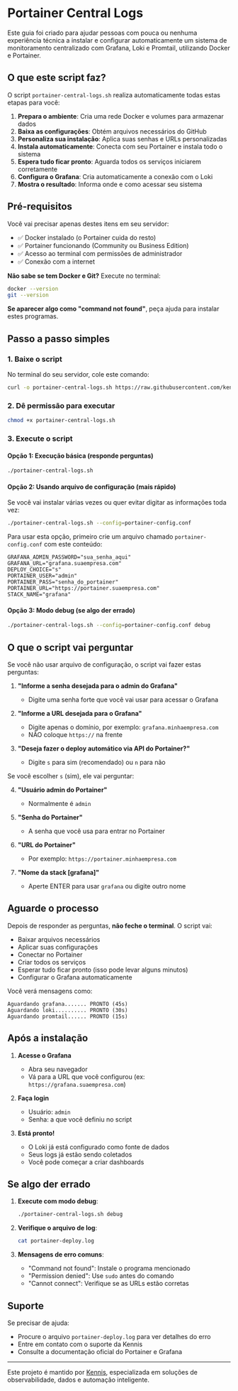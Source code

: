 # Portainer Central Logs

Este guia foi criado para ajudar pessoas com pouca ou nenhuma experiência técnica a instalar e configurar automaticamente um sistema de monitoramento centralizado com Grafana, Loki e Promtail, utilizando Docker e Portainer.

## O que este script faz?

O script `portainer-central-logs.sh` realiza automaticamente todas estas etapas para você:

1. **Prepara o ambiente**: Cria uma rede Docker e volumes para armazenar dados
2. **Baixa as configurações**: Obtém arquivos necessários do GitHub
3. **Personaliza sua instalação**: Aplica suas senhas e URLs personalizadas
4. **Instala automaticamente**: Conecta com seu Portainer e instala todo o sistema
5. **Espera tudo ficar pronto**: Aguarda todos os serviços iniciarem corretamente
6. **Configura o Grafana**: Cria automaticamente a conexão com o Loki
7. **Mostra o resultado**: Informa onde e como acessar seu sistema

## Pré-requisitos

Você vai precisar apenas destes itens em seu servidor:

- ✅ Docker instalado (o Portainer cuida do resto)
- ✅ Portainer funcionando (Community ou Business Edition)
- ✅ Acesso ao terminal com permissões de administrador
- ✅ Conexão com a internet

**Não sabe se tem Docker e Git?** Execute no terminal:
```bash
docker --version
git --version
```

**Se aparecer algo como "command not found"**, peça ajuda para instalar estes programas.

## Passo a passo simples

### 1. Baixe o script

No terminal do seu servidor, cole este comando:
```bash
curl -o portainer-central-logs.sh https://raw.githubusercontent.com/kennis-ai/portainer-central-logs/main/portainer-central-logs.sh
```

### 2. Dê permissão para executar

```bash
chmod +x portainer-central-logs.sh
```

### 3. Execute o script

#### Opção 1: Execução básica (responde perguntas)
```bash
./portainer-central-logs.sh
```

#### Opção 2: Usando arquivo de configuração (mais rápido)
Se você vai instalar várias vezes ou quer evitar digitar as informações toda vez:

```bash
./portainer-central-logs.sh --config=portainer-config.conf
```

Para usar esta opção, primeiro crie um arquivo chamado `portainer-config.conf` com este conteúdo:
```
GRAFANA_ADMIN_PASSWORD="sua_senha_aqui"
GRAFANA_URL="grafana.suaempresa.com"
DEPLOY_CHOICE="s"
PORTAINER_USER="admin"
PORTAINER_PASS="senha_do_portainer"
PORTAINER_URL="https://portainer.suaempresa.com"
STACK_NAME="grafana"
```

#### Opção 3: Modo debug (se algo der errado)
```bash
./portainer-central-logs.sh --config=portainer-config.conf debug
```

## O que o script vai perguntar

Se você não usar arquivo de configuração, o script vai fazer estas perguntas:

1. **"Informe a senha desejada para o admin do Grafana"**
   - Digite uma senha forte que você vai usar para acessar o Grafana

2. **"Informe a URL desejada para o Grafana"**
   - Digite apenas o domínio, por exemplo: `grafana.minhaempresa.com`
   - NÃO coloque `https://` na frente

3. **"Deseja fazer o deploy automático via API do Portainer?"**
   - Digite `s` para sim (recomendado) ou `n` para não

Se você escolher `s` (sim), ele vai perguntar:

4. **"Usuário admin do Portainer"**
   - Normalmente é `admin`

5. **"Senha do Portainer"**
   - A senha que você usa para entrar no Portainer

6. **"URL do Portainer"**
   - Por exemplo: `https://portainer.minhaempresa.com`

7. **"Nome da stack [grafana]"**
   - Aperte ENTER para usar `grafana` ou digite outro nome

## Aguarde o processo

Depois de responder as perguntas, **não feche o terminal**. O script vai:

- Baixar arquivos necessários
- Aplicar suas configurações
- Conectar no Portainer
- Criar todos os serviços
- Esperar tudo ficar pronto (isso pode levar alguns minutos)
- Configurar o Grafana automaticamente

Você verá mensagens como:
```
Aguardando grafana....... PRONTO (45s)
Aguardando loki.......... PRONTO (30s)
Aguardando promtail...... PRONTO (15s)
```

## Após a instalação

1. **Acesse o Grafana**
   - Abra seu navegador
   - Vá para a URL que você configurou (ex: `https://grafana.suaempresa.com`)
   
2. **Faça login**
   - Usuário: `admin`
   - Senha: a que você definiu no script

3. **Está pronto!**
   - O Loki já está configurado como fonte de dados
   - Seus logs já estão sendo coletados
   - Você pode começar a criar dashboards

## Se algo der errado

1. **Execute com modo debug**:
   ```bash
   ./portainer-central-logs.sh debug
   ```

2. **Verifique o arquivo de log**:
   ```bash
   cat portainer-deploy.log
   ```

3. **Mensagens de erro comuns**:
   - "Command not found": Instale o programa mencionado
   - "Permission denied": Use `sudo` antes do comando
   - "Cannot connect": Verifique se as URLs estão corretas

## Suporte

Se precisar de ajuda:

- Procure o arquivo `portainer-deploy.log` para ver detalhes do erro
- Entre em contato com o suporte da Kennis
- Consulte a documentação oficial do Portainer e Grafana

---

Este projeto é mantido por [Kennis](https://kennis.com.br), especializada em soluções de observabilidade, dados e automação inteligente.
